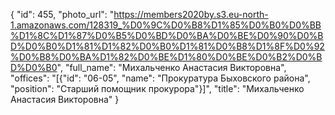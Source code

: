 {
    "id": 455,
    "photo_url": "https://members2020by.s3.eu-north-1.amazonaws.com/128319_%D0%9C%D0%B8%D1%85%D0%B0%D0%BB%D1%8C%D1%87%D0%B5%D0%BD%D0%BA%D0%BE%D0%90%D0%BD%D0%B0%D1%81%D1%82%D0%B0%D1%81%D0%B8%D1%8F%D0%92%D0%B8%D0%BA%D1%82%D0%BE%D1%80%D0%BE%D0%B2%D0%BD%D0%B0",
    "full_name": "Михальченко Анастасия Викторовна",
    "offices": "[{\"id\": \"06-05\", \"name\": \"Прокуратура Быховского района\", \"position\": \"Старший помощник прокурора\"}]",
    "title": "Михальченко Анастасия Викторовна"
}